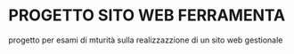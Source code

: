 # PROGETTO SITO WEB FERRAMENTA

progetto per esami di mturità sulla realizzazzione di un sito web gestionale